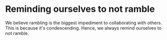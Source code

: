 # Reminding ourselves to not ramble  

We believe rambling is the biggest impediment to collaborating with others. This is because it's condescending. Hence, we always remind ourselves to not ramble.  
